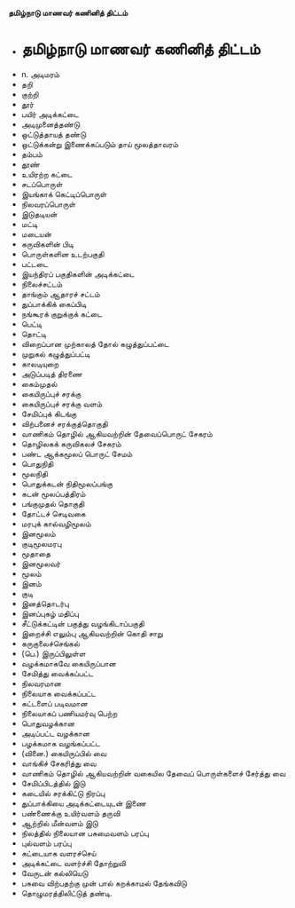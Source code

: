 **தமிழ்நாடு மாணவர் கணினித் திட்டம்**
- # தமிழ்நாடு மாணவர் கணினித் திட்டம்
- n. அடிமரம்
- தறி
- குற்றி
- தூர்
- பயிர் அடிக்கட்டை
- அடிமுனைத்தண்டு
- ஒட்டுத்தாயத் தண்டு
- ஒட்டுக்கன்று இணைக்கப்படும் தாய் மூலத்தாவரம்
- தம்பம்
- தூண்
- உயிரற்ற  கட்டை
- சடப்பொருள்
- இயங்காக் கெட்டிப்பொருள்
- நிலவரப்பொருள்
- இடுதடியன்
- மட்டி
- மடையன்
- கருவிகளின்  பிடி
- பொருள்களின உடற்பகுதி
- பட்டடை
- இயந்திரப் பகுதிகளின் அடிக்கட்டை
- நிலைச்சட்டம்
- தாங்கும் ஆதாரச் சட்டம்
- துப்பாக்கிக் கைப்பிடி
- நங்கூரக் குறுக்குக் கட்டை
- பெட்டி
- தொட்டி
- விறைப்பான முற்காலத் தோல் கழுத்துப்பட்டை
- முறுகல் கழுத்துப்பட்டி
- காலடியுறை
- அடுப்படித் திரணை
- கைம்முதல்
- கையிருப்புச் சரக்கு
- கையிருப்புச் சரக்கு வளம்
- சேமிப்புக் கிடங்கு
- விற்பனைச் சரக்குத்தொகுதி
- வாணிகம் தொழில் ஆகியவற்றின் தேவைப்பொருட் சேகரம்
- தொழிலகக் கருவிகலச் சேகரம்
- பண்ட ஆக்கமூலப் பொருட் சேமம்
- பொதுநிதி
- மூலநிதி
- பொதுக்கடன் நிதிமூலப்பங்கு
- கடன் மூலப்பத்திரம்
- பங்குமுதல் தொகுதி
- தோட்டச் செடிவகை
- மரபுக் கால்வழிமூலம்
- இனமூலம்
- குடிமூலமரபு
- மூதாதை
- இனமூலவர்
- மூலம்
- இனம்
- குடி
- இனத்தொடர்பு
- இனப்புகழ் மதிப்பு
- சீட்டுக்கட்டின் பகுத்து வழங்கிடாப்பகுதி
- இறைச்சி எலும்பு ஆகியவற்றின் கொதி சாறு
- கருகுலைச்செங்கல்
- (பெ.) இருப்பிலுள்ள
- வழக்கமாகவே கையிருப்பான
- சேமித்து வைக்கப்பட்ட
- நிலவரமான
- நிலையாக வைக்கப்பட்ட
- கட்டளைப் படிவமான
- நிலையாகப் பணியமர்வு பெற்ற
- பொதுவழக்கான
- அடிப்பட்ட வழக்கான
- பழக்கமாக வழங்கப்பட்ட
- (வினை.) கையிருப்பில் வை
- வாங்கிச் சேகரித்து வை
- வாணிகம் தொழில் ஆகியவற்றின் வகையில தேவைப் பொருள்களைச் சேர்த்து வை
- சேமிப்பிடத்தில் இடு
- கடையில் சரக்கிட்டு நிரப்பு
- துப்பாக்கியை அடிக்கட்டையுடன் இணை
- பண்ணைக்கு உயிர்வளம் தருவி
- ஆற்றில் மீன்வளம் இடு
- நிலத்தில் நிலையான பசுமைவளம் பரப்பு
- புல்வளம் பரப்பு
-  கட்டையாக   வளரச்செய்
- அடிக்கட்டை வளர்ச்சி தோற்றுவி
- வேருடன்  கல்லியெடு
- பசுவை   விற்பதற்கு முன் பால் கறக்காமல் தேங்கவிடு
- தொழுமரத்திலிட்டுத் தண்டி.

